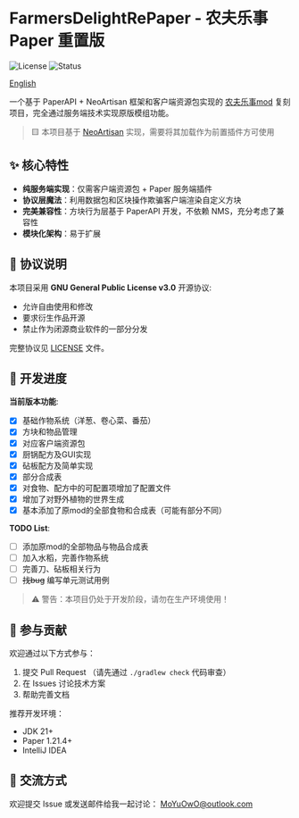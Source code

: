 # FarmersDelightRePaper - 农夫乐事 Paper 重置版

![License](https://img.shields.io/badge/License-GPLv3-blue)
![Status](https://img.shields.io/badge/Status-Alpha-red)

[English](README_EN.md)

一个基于 PaperAPI + NeoArtisan 框架和客户端资源包实现的 [农夫乐事mod](https://modrinth.com/mod/farmers-delight) 复刻项目，完全通过服务端技术实现原版模组功能。

> 🟨 本项目基于 [NeoArtisan](https://github.com/KitsunaiMC/NeoArtisan) 实现，需要将其加载作为前置插件方可使用

## ✨ 核心特性

- **纯服务端实现**：仅需客户端资源包 + Paper 服务端插件
- **协议层魔法**：利用数据包和区块操作欺骗客户端渲染自定义方块
- **完美兼容性**：方块行为层基于 PaperAPI 开发，不依赖 NMS，充分考虑了兼容性
- **模块化架构**：易于扩展


## 📜 协议说明

本项目采用 **GNU General Public License v3.0** 开源协议:
- 允许自由使用和修改
- 要求衍生作品开源
- 禁止作为闭源商业软件的一部分分发

完整协议见 [LICENSE](LICENSE) 文件。

## 🚧 开发进度

**当前版本功能**:
- [x] 基础作物系统（洋葱、卷心菜、番茄）
- [x] 方块和物品管理
- [x] 对应客户端资源包
- [x] 厨锅配方及GUI实现
- [x] 砧板配方及简单实现
- [x] 部分合成表
- [x] 对食物、配方中的可配置项增加了配置文件
- [x] 增加了对野外植物的世界生成
- [x] 基本添加了原mod的全部食物和合成表（可能有部分不同）

**TODO List**:
- [ ] 添加原mod的全部物品与物品合成表
- [ ] 加入水稻，完善作物系统
- [ ] 完善刀、砧板相关行为
- [ ] ~~找bug~~ 编写单元测试用例

> ⚠️ 警告：本项目仍处于开发阶段，请勿在生产环境使用！

## 🤝 参与贡献

欢迎通过以下方式参与：
1. 提交 Pull Request （请先通过 `./gradlew check` 代码审查）
2. 在 Issues 讨论技术方案
3. 帮助完善文档

推荐开发环境：
- JDK 21+
- Paper 1.21.4+
- IntelliJ IDEA

## 💬 交流方式

欢迎提交 Issue 或发送邮件给我一起讨论： [MoYuOwO@outlook.com](mailto:MoYuOwO@outlook.com)

